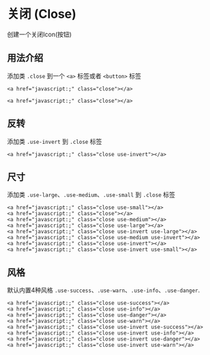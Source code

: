 # 关闭 (Close)
创建一个关闭Icon(按钮)

## 用法介绍

添加类 `.close` 到一个 `<a>` 标签或者 `<button>` 标签
```
<a href="javascript:;" class="close"></a>
```

```
<a href="javascript:;" class="close"></a>
```

## 反转

添加类 `.use-invert` 到 `.close` 标签
```
<a href="javascript:;" class="close use-invert"></a>
```

## 尺寸

添加类 `.use-large`、`.use-medium`、`.use-small` 到 `.close` 标签
```
<a href="javascript:;" class="close use-small"></a>
<a href="javascript:;" class="close"></a>
<a href="javascript:;" class="close use-medium"></a>
<a href="javascript:;" class="close use-large"></a>
<a href="javascript:;" class="close use-invert use-large"></a>
<a href="javascript:;" class="close use-medium use-invert"></a>
<a href="javascript:;" class="close use-invert"></a>
<a href="javascript:;" class="close use-invert use-small"></a>
```

## 风格

默认内置4种风格 `.use-success`、`.use-warn`、`.use-info`、`.use-danger`.
```
<a href="javascript:;" class="close use-success"></a>
<a href="javascript:;" class="close use-info"></a>
<a href="javascript:;" class="close use-danger"></a>
<a href="javascript:;" class="close use-warn"></a>
<a href="javascript:;" class="close use-invert use-success"></a>
<a href="javascript:;" class="close use-invert use-info"></a>
<a href="javascript:;" class="close use-invert use-danger"></a>
<a href="javascript:;" class="close use-invert use-warn"></a>
```